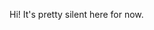 Hi!
It's pretty silent here for now.

<!---
VitolsJun/VitolsJun is a ✨ special ✨ repository because its `README.md` (this file) appears on your GitHub profile.
You can click the Preview link to take a look at your changes.
--->
